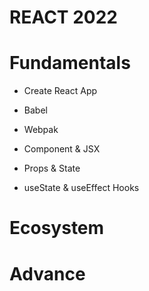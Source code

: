 # **REACT 2022**


# Fundamentals
- Create React App

- Babel

- Webpak

- Component & JSX

- Props & State

- useState & useEffect Hooks
# Ecosystem

# Advance
